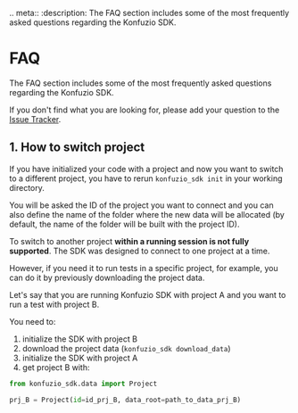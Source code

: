 .. meta::
   :description: The FAQ section includes some of the most frequently asked questions regarding the Konfuzio SDK.


# FAQ

The FAQ section includes some of the most frequently asked questions regarding the Konfuzio SDK.

If you don't find what you are looking for, please add your question to the [Issue Tracker](https://github.com/konfuzio-ai/document-ai-python-sdk/issues).

## 1. How to switch project

If you have initialized your code with a project and now you want to switch to a different project, you have to rerun
`konfuzio_sdk init` in your working directory.

You will be asked the ID of the project you want to connect and you can also define the name of the folder where the new
data will be allocated (by default, the name of the folder will be built with the project ID).

To switch to another project **within a running session is not fully supported**.
The SDK was designed to connect to one project at a time.

However, if you need it to run tests in a specific project, for example, you can do it by previously downloading the
project data.

Let's say that you are running Konfuzio SDK with project A and you want to run a test with project B.

You need to:  
1) initialize the SDK with project B  
2) download the project data (`konfuzio_sdk download_data`)  
3) initialize the SDK with project A  
4) get project B with:  

```python
from konfuzio_sdk.data import Project

prj_B = Project(id=id_prj_B, data_root=path_to_data_prj_B)
```
